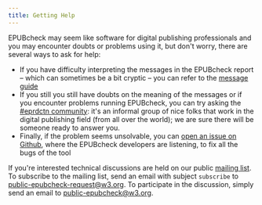 ```yaml
---
title: Getting Help
---
```

EPUBcheck may seem like software for digital publishing professionals and you may encounter doubts or problems using it, but don't worry, there are several ways to ask for help:

- If you have difficulty interpreting the messages in the EPUBcheck report – which can sometimes be a bit cryptic – you can refer to the [message guide](../messages/)
- If you still you still have doubts on the meaning of the messages or if you encounter problems running EPUBcheck, you can try asking the [#eprdctn community](https://twitter.com/hashtag/eprdctn): it's an informal group of nice folks that work in the digital publishing field (from all over the world); we are sure there will be someone ready to answer you.
- Finally, if the problem seems unsolvable, you can [open an issue on Github](/docs/dev/issues), where the EPUBcheck developers are listening, to fix all the bugs of the tool

If you're interested technical discussions are held on our public [mailing list](https://lists.w3.org/Archives/Public/public-epubcheck/). To subscribe to the mailing list, send an email with subject `subscribe` to [public-epubcheck-request@w3.org](mailto:public-epubcheck-request@w3.org?subject=subscribe). To participate in the discussion, simply send an email to [public-epubcheck@w3.org](mailto:public-epubcheck-request@w3.org).